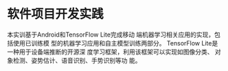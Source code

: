 # 软件项目开发实践
本实训基于Android和TensorFlow Lite完成移动 端机器学习相关应用的实现，包括使用已训练模 型的机器学习应用和自主模型训练两部分。 
TensorFlow Lite是一种用于设备端推断的开源深 度学习框架，利用该框架可以实现如图像分类、 对象检测、姿势估计、语音识别、手势识别等功 能。
